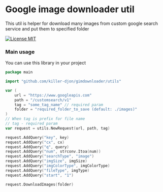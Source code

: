 # Google image downloader util

This util is helper for download many images from custom google search service and put them to specified folder

[![License MIT](https://img.shields.io/apm/l/vim-mode.svg)](https://en.wikipedia.org/wiki/MIT_License)


### Main usage
You can use this library in your project
```go
package main

import "github.com/killer-djon/gimdownloader/utils"

var (
    url = "https://www.googleapis.com"
    path = "/customsearch/v1"
    tag = "some_tag_name" // required param
    folder = "required_folder_to_save (default: ./images)"
)
// When tag is prefix for file name
// tag - required param
var request = utils.NewRequest(url, path, tag)

request.AddQuery("key", key)
request.AddQuery("cx", cx)
request.AddQuery("q", query)
request.AddQuery("num", strconv.Itoa(num))
request.AddQuery("searchType", "image")
request.AddQuery("imgSize", imgSize)
request.AddQuery("imgColorType", imgColorType)
request.AddQuery("fileType", imgType)
request.AddQuery("start", "1")

request.DownloadImages(folder)
```